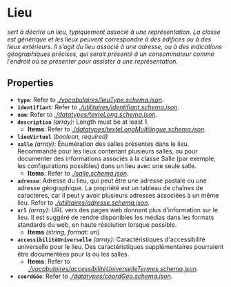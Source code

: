 # Lieu

*sert à décrire un lieu, typiquement associé à une représentation. La classe est générique et les lieux peuvent correspondre à des édifices ou à des lieux extérieurs. Il s’agit du lieu associé à une adresse, ou à des indications géographiques précises, qui serait présenté à un consommateur comme l’endroit où se présenter pour assister à une représentation.*

## Properties

- <a id="properties/type"></a>**`type`**: Refer to *[./vocabulaires/lieuType.schema.json](#vocabulaires/lieuType.schema.json)*.
- <a id="properties/identifiant"></a>**`identifiant`**: Refer to *[./utilitaires/identifiant.schema.json](#utilitaires/identifiant.schema.json)*.
- <a id="properties/nom"></a>**`nom`**: Refer to *[./datatypes/texteLong.schema.json](#datatypes/texteLong.schema.json)*.
- <a id="properties/description"></a>**`description`** *(array)*: Length must be at least 1.
  - <a id="properties/description/items"></a>**Items**: Refer to *[./datatypes/texteLongMultilingue.schema.json](#datatypes/texteLongMultilingue.schema.json)*.
- <a id="properties/lieuVirtuel"></a>**`lieuVirtuel`** *(boolean, required)*
- <a id="properties/salle"></a>**`salle`** *(array)*: Énumération des salles présentes dans le lieu. Recommandé pour les lieux contenant plusieurs salles, ou pour documenter des informations associés à la classe Salle (par exemple, les configurations possibles) dans un lieu avec une seule salle.
  - <a id="properties/salle/items"></a>**Items**: Refer to *[./salle.schema.json](#salle.schema.json)*.
- <a id="properties/adresse"></a>**`adresse`**: Adresse du lieu, qui peut être une adresse postale ou une adresse géographique. La propriété est un tableau de chaînes de caractères, car il peut y avoir plusieurs adresses associées à un même lieu. Refer to *[./utilitaires/adresse.schema.json](#utilitaires/adresse.schema.json)*.
- <a id="properties/url"></a>**`url`** *(array)*: URL vers des pages web donnant plus d'information sur le lieu. Il est suggéré de rendre disponibles les médias dans les formats standards du web, en haute résolution lorsque possible.
  - <a id="properties/url/items"></a>**Items** *(string, format: uri)*
- <a id="properties/accessibilit%C3%A9Universelle"></a>**`accessibilitéUniverselle`** *(array)*: Caractéristiques d'accessibilité universelle pour le lieu. Des caractéristiques supplémentaires pourraient être documentées pour la ou les salles.
  - <a id="properties/accessibilit%C3%A9Universelle/items"></a>**Items**: Refer to *[./vocabulaires/accessibilitéUniverselleTermes.schema.json](#vocabulaires/accessibilit%C3%A9UniverselleTermes.schema.json)*.
- <a id="properties/coordG%C3%A9o"></a>**`coordGéo`**: Refer to *[./datatypes/coordGéo.schema.json](#datatypes/coordG%C3%A9o.schema.json)*.
